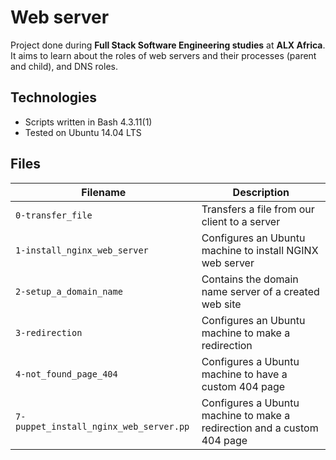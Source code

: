 # Web server

Project done during **Full Stack Software Engineering studies** at **ALX Africa**. It aims to learn about the roles of web servers and their processes (parent and child), and DNS roles.

## Technologies

- Scripts written in Bash 4.3.11(1)
- Tested on Ubuntu 14.04 LTS

## Files

| Filename                               | Description                                                             |
| -------------------------------------- | ----------------------------------------------------------------------- |
| `0-transfer_file`                      | Transfers a file from our client to a server                            |
| `1-install_nginx_web_server`           | Configures an Ubuntu machine to install NGINX web server                |
| `2-setup_a_domain_name`                | Contains the domain name server of a created web site                   |
| `3-redirection`                        | Configures an Ubuntu machine to make a redirection                      |
| `4-not_found_page_404`                 | Configures a Ubuntu machine to have a custom 404 page                   |
| `7-puppet_install_nginx_web_server.pp` | Configures a Ubuntu machine to make a redirection and a custom 404 page |
